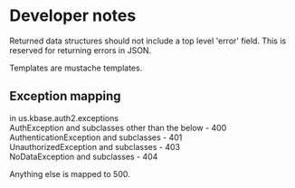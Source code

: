 Developer notes
===============

Returned data structures should not include a top level 'error' field. This is
reserved for returning errors in JSON.

Templates are mustache templates.

Exception mapping
-----------------

in us.kbase.auth2.exceptions  
AuthException and subclasses other than the below - 400  
AuthenticationException and subclasses - 401  
UnauthorizedException and subclasses - 403  
NoDataException and subclasses - 404  

Anything else is mapped to 500.
